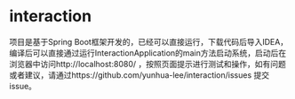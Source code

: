 # interaction
项目是基于Spring Boot框架开发的，已经可以直接运行，下载代码后导入IDEA，编译后可以直接通过运行InteractionApplication的main方法启动系统，启动后在浏览器中访问http://localhost:8080/ ，按照页面提示进行测试和操作，如有问题或者建议，请通过https://github.com/yunhua-lee/interaction/issues 提交issue。
